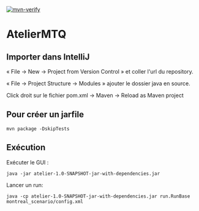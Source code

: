 [![mvn-verify](https://github.com/matsim-org/matsim-code-examples/actions/workflows/mvn-verify.yml/badge.svg?branch=15.x)](https://github.com/matsim-org/matsim-code-examples/actions/workflows/mvn-verify.yml)

# AtelierMTQ

## Importer dans IntelliJ
 « File -> New -> Project from Version Control » et coller l'url du repository. 
 
 « File -> Project Structure -> Modules » ajouter le dossier java en source.
 
 Click droit sur le fichier pom.xml -> Maven -> Reload as Maven project
 
 
 ## Pour créer un jarfile
``` 
mvn package -DskipTests 
```

## Exécution
Exécuter le GUI :
``` 
java -jar atelier-1.0-SNAPSHOT-jar-with-dependencies.jar
``` 

Lancer un run:
``` 
java -cp atelier-1.0-SNAPSHOT-jar-with-dependencies.jar run.RunBase montreal_scenario/config.xml

``` 
